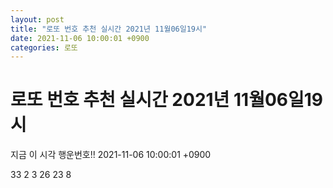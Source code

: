 ```yaml
---
layout: post
title: "로또 번호 추천 실시간 2021년 11월06일19시"
date: 2021-11-06 10:00:01 +0900
categories: 로또
---
```


# 로또 번호 추천 실시간 2021년 11월06일19시

지금 이 시각 행운번호!! 2021-11-06 10:00:01 +0900

 33  2  3  26  23  8 

